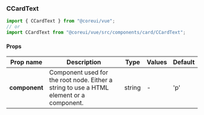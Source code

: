### CCardText

```jsx
import { CCardText } from "@coreui/vue";
// or
import CCardText from "@coreui/vue/src/components/card/CCardText";
```

#### Props

| Prop name     | Description                                                                             | Type   | Values | Default |
| ------------- | --------------------------------------------------------------------------------------- | ------ | ------ | ------- |
| **component** | Component used for the root node. Either a string to use a HTML element or a component. | string | -      | 'p'     |
